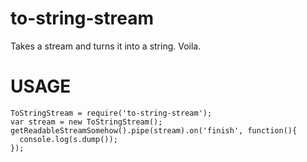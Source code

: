 to-string-stream
================

Takes a stream and turns it into a string. Voila.

# USAGE

```
ToStringStream = require('to-string-stream');
var stream = new ToStringStream();
getReadableStreamSomehow().pipe(stream).on('finish', function(){
  console.log(s.dump());
});
```
